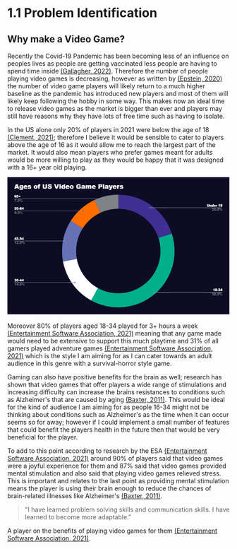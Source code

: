 # 1.1 Problem Identification

## Why make a Video Game?

Recently the Covid-19 Pandemic has been becoming less of an influence on peoples lives as people are getting vaccinated less people are having to spend time inside [(Gallagher, 2022)](../reference-list.md#1.1-problem-identification). Therefore the number of people playing video games is decreasing, however as written by [(Epstein, 2020)](../reference-list.md#1.1-problem-identification) the number of video game players will likely return to a much higher baseline as the pandemic has introduced new players and most of them will likely keep following the hobby in some way. This makes now an ideal time to release video games as the market is bigger than ever and players may still have reasons why they have lots of free time such as having to isolate.

In the US alone only 20% of players in 2021 were below the age of 18 [(Clement, 2021)](../reference-list.md#1.1-problem-identification); therefore I believe it would be sensible to cater to players above the age of 16 as it would allow me to reach the largest part of the market. It would also mean players who prefer games meant for adults would be more willing to play as they would be happy that it was designed with a 16+ year old playing.

![Pie Chart made by me, Data from ESA (2021)](../.gitbook/assets/screenshot.png)

Moreover 80% of players aged 18-34 played for 3+ hours a week [(Entertainment Software Association, 2021)](../reference-list.md#1.1-problem-identification) meaning that any game made would need to be extensive to support this much playtime and 31% of all gamers played adventure games [(Entertainment Software Association, 2021)](../reference-list.md#1.1-problem-identification) which is the style I am aiming for as I can cater towards an adult audience in this genre with a survival-horror style game.

Gaming can also have positive benefits for the brain as well; research has shown that video games that offer players a wide range of stimulations and increasing difficulty can increase the brains resistances to conditions such as Alzheimer's that are caused by aging [(Baxter, 2011)](../reference-list.md#1.1-problem-identification).  This would be ideal for the kind of audience I am aiming for as people 16-34 might not be thinking about conditions such as Alzheimer's as the time when it can occur seems so for away; however if I could implement a small number of features that could benefit the players health in the future then that would be very beneficial for the player.

To add to this point according to research by the ESA [(Entertainment Software Association, 2021)](../reference-list.md#1.1-problem-identification) around 90% of players said that video games were a joyful experience for them and 87% said that video games provided mental stimulation and also said that playing video games relieved stress. This is important and relates to the last point as providing mental stimulation means the player is using their brain enough to reduce the chances of brain-related illnesses like Alzheimer's [(Baxter, 2011)](../reference-list.md#1.1-problem-identification).

> "I have learned problem solving skills and communication skills. I have learned to become more adaptable."

A player on the benefits of playing video games for them [(Entertainment Software Association, 2021)](../reference-list.md#1.1-problem-identification).
